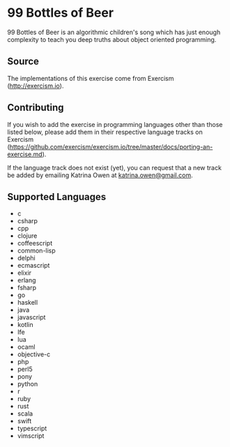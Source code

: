 # 99 Bottles of Beer

99 Bottles of Beer is an algorithmic children's song which has just enough
complexity to teach you deep truths about object oriented programming.

## Source

The implementations of this exercise come from Exercism (http://exercism.io).

## Contributing

If you wish to add the exercise in programming languages other than those
listed below, please add them in their respective language tracks on Exercism
(https://github.com/exercism/exercism.io/tree/master/docs/porting-an-exercise.md).

If the language track does not exist (yet), you can request that a new track
be added by emailing Katrina Owen at katrina.owen@gmail.com.

## Supported Languages

- c
- csharp
- cpp
- clojure
- coffeescript
- common-lisp
- delphi
- ecmascript
- elixir
- erlang
- fsharp
- go
- haskell
- java
- javascript
- kotlin
- lfe
- lua
- ocaml
- objective-c
- php
- perl5
- pony
- python
- r
- ruby
- rust
- scala
- swift
- typescript
- vimscript
